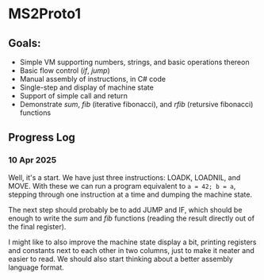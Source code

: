 # MS2Proto1

## Goals:

- Simple VM supporting numbers, strings, and basic operations thereon
- Basic flow control (_if_, _jump_)
- Manual assembly of instructions, in C# code
- Single-step and display of machine state
- Support of simple call and return
- Demonstrate _sum_, _fib_ (iterative fibonacci), and _rfib_ (retursive fibonacci) functions

## Progress Log

### 10 Apr 2025

Well, it's a start.  We have just three instructions: LOADK, LOADNIL, and MOVE.  With these we can run a program
equivalent to `a = 42; b = a`, stepping through one instruction at a time and dumping the machine state.

The next step should probably be to add JUMP and IF, which should be enough to write the _sum_ and _fib_ functions (reading the result directly out of the final register).

I might like to also improve the machine state display a bit, printing registers and constants next to each other in two columns, just to make it neater and easier to read.  We should also start thinking about a better assembly language format.
